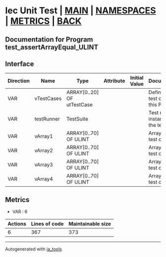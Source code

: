 # Iec Unit Test | [MAIN] | [NAMESPACES] | [METRICS] | [BACK]  

## Documentation for Program test_assertArrayEqual_ULINT  

## Interface  

| Direction | Name | Type | Attribute | Initial Value | Documentation |
| --------- | ---- | ---- | --------- | ------------- | ------------- |
| VAR | vTestCases | ARRAY[0..20] OF utTestCase |  |  | Definition of all test cases for this POU |  
| VAR | testRunner | TestSuite |  |  | Test runner instance to run the tests |  
| VAR | vArray1 | ARRAY[0..70] OF ULINT |  |  | Array data 1 of test case 1 |  
| VAR | vArray2 | ARRAY[0..70] OF ULINT |  |  | Array data 2 of test case 1 |  
| VAR | vArray3 | ARRAY[0..70] OF ULINT |  |  | Array data 3 of test case 2 |  
| VAR | vArray4 | ARRAY[0..70] OF ULINT |  |  | Array data 4 of test case 2 |  


## Metrics  

- VAR : 6

| Actions | Lines of code | Maintainable size |
| ------- | ------------- | ----------------- |
| 6 | 367 | 373 |

---
Autogenerated with [ia_tools](https://github.com/tkucic/ia_tools)  

[MAIN]: ../../../../index.md
[NAMESPACES]: ../../nsList.md
[METRICS]: ../../../metrics.md
[BACK]: ../nsMain.md
